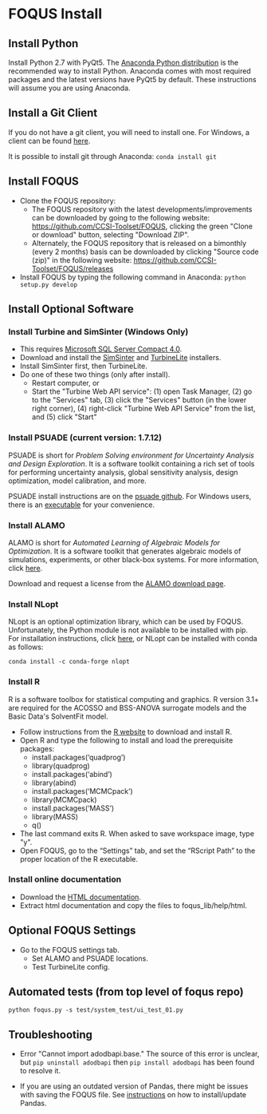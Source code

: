 # FOQUS Install

## Install Python

Install Python 2.7 with PyQt5. The [Anaconda Python distribution](https://www.anaconda.com/download/#windows) is the recommended way to install Python. Anaconda comes with most required packages and the latest versions
have PyQt5 by default. These instructions will assume you are using Anaconda.

## Install a Git Client

If you do not have a git client, you will need to install one.  For Windows, a client can be found [here](https://git-scm.com/downloads).

It is possible to install git through Anaconda: ``conda install git``

## Install FOQUS

* Clone the FOQUS repository:
    * The FOQUS repository with the latest developments/improvements can be downloaded by going to the following website: https://github.com/CCSI-Toolset/FOQUS, clicking the green "Clone or download" button, selecting "Download ZIP".
    * Alternately, the FOQUS repository that is released on a bimonthly (every 2 months) basis can be downloaded by clicking "Source code (zip)" in the following website: https://github.com/CCSI-Toolset/FOQUS/releases
* Install FOQUS by typing the following command in Anaconda: ``python setup.py develop``

## Install Optional Software

### Install Turbine and SimSinter (Windows Only)
* This requires [Microsoft SQL Server Compact 4.0](https://www.microsoft.com/en-us/download/details.aspx?id=17876).
* Download and install the [SimSinter](https://github.com/CCSI-Toolset/SimSinter/releases/) and [TurbineLite](https://github.com/CCSI-Toolset/turb_sci_gate/releases/) installers.
* Install SimSinter first, then TurbineLite.
* Do one of these two things (only after install).
    * Restart computer, or
    * Start the "Turbine Web API service": (1) open Task Manager, (2) go to the "Services" tab, (3) click the "Services" button (in the lower right corner), (4) right-click "Turbine Web API Service" from the list, and (5) click "Start" 

### Install PSUADE (current version: 1.7.12)

PSUADE is short for *Problem Solving environment for Uncertainty Analysis and Design Exploration*. It is a software toolkit containing a rich set of tools for performing uncertainty analysis, global sensitivity analysis, design optimization, model calibration, and more.

PSUADE install instructions are on the [psuade github](https://github.com/LLNL/psuade). For Windows users, there is an [executable](https://github.com/LLNL/psuade/releases) for your convenience.

### Install ALAMO

ALAMO is short for *Automated Learning of Algebraic Models for Optimization*. It is a software toolkit that generates algebraic models of simulations, experiments, or other black-box systems. For more information, click [here](http://archimedes.cheme.cmu.edu/?q=alamo).

Download and request a license from the [ALAMO download page](https://minlp.com/alamo-downloads). 

### Install NLopt

NLopt is an optional optimization library, which can be used by FOQUS. Unfortunately,
the Python module is not available to be installed with pip. For installation
instructions, click [here](https://nlopt.readthedocs.io/en/latest/), or NLopt can be installed with conda as follows:

``conda install -c conda-forge nlopt``

### Install R

R is a software toolbox for statistical computing and graphics. R version 3.1+ are required for the ACOSSO and BSS-ANOVA surrogate models and the Basic Data's SolventFit model.

* Follow instructions from the [R website](http://cran.r-project.org/) to download and install R.
* Open R and type the following to install and load the prerequisite packages: 
   * install.packages(‘quadprog’)
   * library(quadprog)
   * install.packages(‘abind’)
   * library(abind)
   * install.packages(‘MCMCpack’)
   * library(MCMCpack)
   * install.packages(‘MASS’)
   * library(MASS)
   * q()
* The last command exits R. When asked to save workspace image, type "y".
* Open FOQUS, go to the “Settings” tab, and set the “RScript Path” to the proper location of the R executable.

### Install online documentation

* Download the [HTML documentation](https://github.com/CCSI-Toolset/foqus/releases/download/1.0.0/FOQUS_User_Manual_HTML.zip).
* Extract html documentation and copy the files to foqus_lib/help/html.

## Optional FOQUS Settings
* Go to the FOQUS settings tab.
  - Set ALAMO and PSUADE locations.
  - Test TurbineLite config.

## Automated tests (from top level of foqus repo)
``python foqus.py -s test/system_test/ui_test_01.py``

## Troubleshooting

* Error "Cannot import adodbapi.base." The source of this error is unclear, but
```pip uninstall adodbapi``` then ```pip install adodbapi``` has been found to
resolve it.

* If you are using an outdated version of Pandas, there might be issues with
saving the FOQUS file. See [instructions](https://pandas.pydata.org/pandas-docs/stable/install.html) on how to install/update Pandas.

